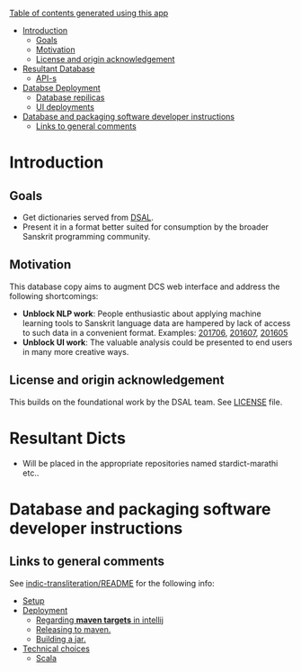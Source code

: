 [Table of contents generated using this app](https://tableofcontents.herokuapp.com)

- [Introduction](#introduction)
  - [Goals](#goals)
  - [Motivation](#motivation)
  - [License and origin acknowledgement](#license-and-origin-acknowledgement)
- [Resultant Database](#resultant-database)
  - [API-s](#api-s)
- [Databse Deployment](#databse-deployment)
  - [Database repilicas](#database-repilicas)
  - [UI deployments](#ui-deployments)
- [Database and packaging software developer instructions](#database-and-packaging-software-developer-instructions)
  - [Links to general comments](#links-to-general-comments)

# Introduction
## Goals
  * Get dictionaries served from [DSAL](http://dsal.uchicago.edu/dictionaries).
  * Present it in a format better suited for consumption by the broader Sanskrit programming community.

## Motivation
This database copy aims to augment DCS web interface and address the following shortcomings:
  * __Unblock NLP work__: People enthusiastic about applying machine learning tools to Sanskrit language data are hampered by lack of access to such data in a convenient format. Examples: [201706](https://groups.google.com/d/msg/sanskrit-programmers/2uwvGmrfI68/Pt8hMB3XAAAJ), [201607](https://groups.google.com/forum/#!searchin/sanskrit-programmers/DCS|sort:relevance/sanskrit-programmers/Zdj80IzI--U/G-zJEXgYCAAJ), [201605](https://groups.google.com/forum/#!searchin/sanskrit-programmers/DCS|sort:relevance/sanskrit-programmers/GMDUKF7zCaM/bOAAnNdkCQAJ)
  * __Unblock UI work__: The valuable analysis could be presented to end users in many more creative ways.

## License and origin acknowledgement
This builds on the foundational work by the DSAL team. See [LICENSE](LICENSE.md) file.

# Resultant Dicts
* Will be placed in the appropriate repositories named stardict-marathi etc..

# Database and packaging software developer instructions
## Links to general comments
See [indic-transliteration/README](https://github.com/sanskrit-coders/indic-transliteration/blob/master/README.md) for the following info:

  - [Setup](https://github.com/sanskrit-coders/indic-transliteration/blob/master/README.md#setup)
  - [Deployment](https://github.com/sanskrit-coders/indic-transliteration/blob/master/README.md#deployment)
    - [Regarding **maven targets** in intellij](https://github.com/sanskrit-coders/indic-transliteration/blob/master/README.md#regarding-**maven-targets**-in-intellij)
    - [Releasing to maven.](https://github.com/sanskrit-coders/indic-transliteration/blob/master/README.md#releasing-to-maven.)
    - [Building a jar.](https://github.com/sanskrit-coders/indic-transliteration/blob/master/README.md#building-a-jar.)
  - [Technical choices](https://github.com/sanskrit-coders/indic-transliteration/blob/master/README.md#technical-choices)
    - [Scala](https://github.com/sanskrit-coders/indic-transliteration/blob/master/README.md#scala)
